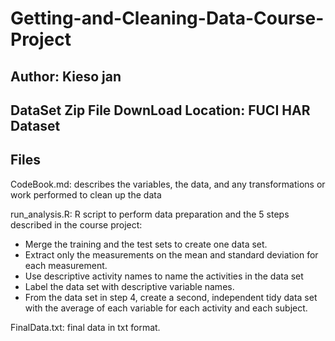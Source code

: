 # Getting-and-Cleaning-Data-Course-Project

## Author: Kieso jan

## DataSet Zip File DownLoad Location: FUCI HAR Dataset

## Files

CodeBook.md: describes the variables, the data, and any transformations or work performed to clean up the data

run_analysis.R: R script to perform data preparation and the 5 steps described in the course project:
* Merge the training and the test sets to create one data set.
* Extract only the measurements on the mean and standard deviation for each measurement.
* Use descriptive activity names to name the activities in the data set
* Label the data set with descriptive variable names.
* From the data set in step 4, create a second, independent tidy data set with the average of each variable for each activity and each subject.

FinalData.txt: final data in txt format.

